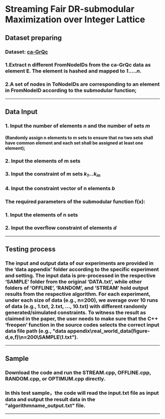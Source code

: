 # Streaming Fair DR-submodular Maximization over Integer Lattice
## Dataset preparing
### Dataset: [ca-GrQc](http://snap.stanford.edu/data/ca-GrQc.html)
### 1.Extract n different FromNodeIDs from the ca-GrQc data as element E. The element is hashed and mapped to *1*.....*n*.
### 2.A set of nodes in ToNodeIDs are corresponding to an element in FromNodeID according to the submodular function;
***
## Data Input
### 1. Input the number of elements *n* and the number of sets *m*
#### (Randomly assign n elements to m sets to ensure that no two sets shall have common element and each set shall be assigned at least one element); 
### 2. Input the elements of m sets 
### 3. Input the constraint of m sets *k<sub>1</sub>...k<sub>m</sub>*
### 4. Input the constraint vector of n elements *b*
### The required parameters of the submodular function f(x): 
### 1. Input the elements of n sets
### 2. Input the overflow constraint of elements *d*
***
## Testing process
### The input and output data of our experiments are provided in the ‘data appendix’ folder according to the specific experiment and setting. The input data is pre-processed in the respective ‘SAMPLE’ folder from the original ‘DATA.txt’, while other folders of ‘OFFLINE’, ‘RANDOM’, and ‘STREAM’ hold output results from the respective algorithm. For each experiment, under each size of data (e.g., n=200), we average over 10 runs of data (e.g., 1.txt, 2.txt, …, 10.txt) with different randomly generated/simulated constraints. To witness the result as claimed in the paper, the user needs to make sure that the C++ ‘freopen’ function in the source codes selects the correct input data file path (e.g., "data appendix\real_world_data(figure-d,e,f)\n=200\SAMPLE\1.txt").
***
## Sample
### Download the code and run the STREAM.cpp, OFFLINE.cpp, RANDOM.cpp, or OPTIMUM.cpp directly. 
### In this test sample，the code will read the input.txt file as input data and output the result data in the "algorithmname_output.txt" file. 
***
